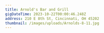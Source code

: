 ```yaml
---
title: Arnold's Bar and Grill
gigDateTime: 2023-10-22T00:00:46.248Z
address: 210 E 8th St, Cincinnati, OH 45202
thumbnail: /images/uploads/Arnolds-8-11.jpg
---
```


